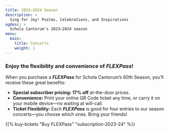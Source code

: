 ```yaml
---
title: 2023–2024 Season
description: >
  Sing for Joy! Psalms, Celebrations, and Inspirations
ogdesc: >
  Schola Cantorum's 2023–2024 season
menu:
  main:
    title: Concerts
    weight: 1
---
```


<a name="subscriptions"></a>

### Enjoy the flexibility and convenience of *FLEXPass*!

When you purchase a **_FLEXPass_** for Schola Cantorum&rsquo;s 60th Season, you&rsquo;ll receive these great benefits:

* **Special subscriber pricing: 17% off** at-the-door prices.
* **Convenience:** Print your online QR Code ticket any time, or carry it on
  your mobile device&mdash;no waiting at will-call.
* **Ticket Flexibility:** Each ***FLEXPass*** is good for four entries to our
  season concerts&mdash;you choose which ones. Bring your friends!
  
{{% buy-tickets "Buy FLEXPass" "subscription-2023-24" %}}
